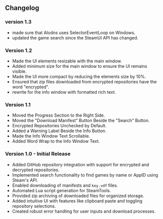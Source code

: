 ## Changelog

### version 1.3

- made sure that AIodns uses SelectorEventLoop on Windows.
- updated the game search since the SteamUI API has changed.

### Version 1.2

- Made the UI elements resizable with the main window.
- Added minimum size for the main window to ensure the UI remains visible.
- Made the UI more compact by reducing the elements size by 10%.
- Ensured that zip files downloaded from encrypted repositories have the word "encrypted".
- rewrite for the info window with formatted rich text.

### Version 1.1

- Moved the Progress Section to the Right Side.
- Moved the "Download Manifest" Button Beside the "Search" Button.
- Encrypted Repositories Unchecked by Default.
- Added a Warning Label Beside the Info Button.
- Made the Info Window Text Scrollable.
- Added Word Wrap to the Info Window Text.

### Version 1.0 - Initial Release

- Added GitHub repository integration with support for encrypted and decrypted repositories.
- Implemented search functionality to find games by name or AppID using Steam's API.
- Enabled downloading of manifests and `key.vdf` files.
- Automated Lua script generation for SteamTools.
- Provided zip archiving of downloaded files for organized storage.
- Added intuitive UI with features like clipboard paste and toggling repository selections.
- Created robust error handling for user inputs and download processes.
